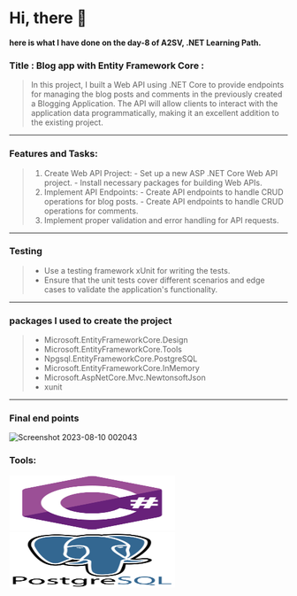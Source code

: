

# Hi, there 🙌

**here is what I have done on the day-8 of A2SV, .NET Learning Path.**

### Title : Blog app with Entity Framework Core : 
> In this project, I built a Web API using .NET Core to provide endpoints for managing the blog posts and comments in the previously created a Blogging Application. The API will allow clients to interact with the application data programmatically, making it an excellent addition to the existing project.

---
### **Features and Tasks:**
>1.  Create Web API Project:
       - Set up a new ASP .NET Core Web API project.
       - Install necessary packages for building Web APIs.
>2.  Implement API Endpoints:
       - Create API endpoints to handle CRUD operations for blog posts.
       - Create API endpoints to handle CRUD operations for comments.
>3.  Implement proper validation and error handling for API requests.
---
### **Testing**
> -   Use a testing framework xUnit for writing the tests.
 >-   Ensure that the unit tests cover different scenarios and edge cases to validate the application's functionality.
---
### **packages I used to create the project**
 >- Microsoft.EntityFrameworkCore.Design
 >- Microsoft.EntityFrameworkCore.Tools
> - Npgsql.EntityFrameworkCore.PostgreSQL
> - Microsoft.EntityFrameworkCore.InMemory
> -  Microsoft.AspNetCore.Mvc.NewtonsoftJson
> - xunit

 ---
### **Final end points**

![Screenshot 2023-08-10 002043](https://github.com/tans1/.NET-A2SV-Course/assets/104857366/f9bc06af-217c-4b56-b134-fd6836d43823)


  

<h3 align="left">Tools:</h3>  
<p align="left" >  <img src="https://raw.githubusercontent.com/devicons/devicon/master/icons/csharp/csharp-original.svg" alt="csharp" width="300" height="100"/> 
<img src="https://raw.githubusercontent.com/devicons/devicon/master/icons/postgresql/postgresql-original-wordmark.svg" alt="postgresql" width="300"  height="100"/> 
</p>
